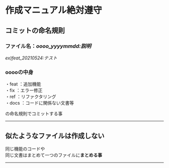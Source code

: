 # 作成マニュアル**絶対遵守**
   
## コミットの命名規則  
### ファイル名：*oooo_yyyymmdd:説明*  
*ex)feat_20210524:テスト*  
### ooooの中身  
・feat ：追加機能  
・fix  ：エラー修正  
・ref  ：リファクタリング  
・docs ：コードに関係ない文書等  
  
の命名規則でコミットする事  
**********************************************

## 似たようなファイルは作成しない  

同じ機能のコードや  
同じ文書はまとめて一つのファイルに**まとめる事**
********************************************
